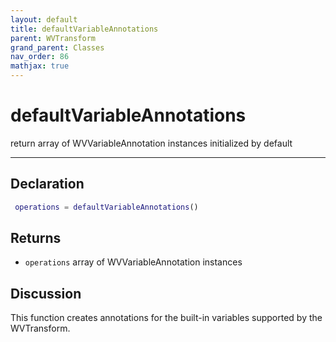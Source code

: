 ```yaml
---
layout: default
title: defaultVariableAnnotations
parent: WVTransform
grand_parent: Classes
nav_order: 86
mathjax: true
---
```


#  defaultVariableAnnotations

return array of WVVariableAnnotation instances initialized by default


---

## Declaration
```matlab
 operations = defaultVariableAnnotations()
```
## Returns
+ `operations`  array of WVVariableAnnotation instances

## Discussion

  This function creates annotations for the built-in variables supported by
  the WVTransform.
 
      

